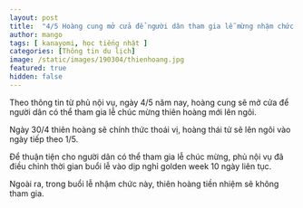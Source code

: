 ```yaml
---
layout: post
title:  "4/5 Hoàng cung mở cửa để người dân tham gia lễ mừng nhậm chức của tân thiên hoàng"
author: mango
tags: [ kanayomi, học tiếng nhật ]
categories: [Thông tin du lịch]
image: /static/images/190304/thienhoang.jpg
featured: true
hidden: false
---
```


Theo thông tin từ phủ nội vụ, ngày 4/5 năm nay, hoàng cung sẽ mở cửa để người dân có thể tham gia lễ chúc mừng thiên hoàng mới lên ngôi.

Ngày 30/4 thiên hoàng sẽ chính thức thoái vị, hoàng thái tử sẽ lên ngôi vào ngày tiếp theo 1/5. 

Để thuận tiện cho người dân có thể tham gia lễ chúc mừng, phủ nội vụ đã điều chỉnh thời gian buổi lễ vào dịp nghỉ golden week 10 ngày liên tục.

Ngoài ra, trong buổi lễ nhậm chức này, thiên hoàng tiền nhiệm sẽ không tham gia. 
